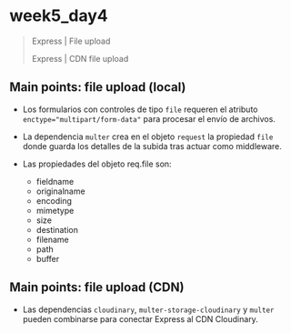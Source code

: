 # week5_day4

> Express | File upload
>
> Express | CDN file upload


## Main points: file upload (local)

- Los formularios con controles de tipo `file` requeren el atributo `enctype="multipart/form-data"` para procesar el envío de archivos.

- La dependencia `multer` crea en el objeto `request` la propiedad `file` donde guarda los detalles de la subida tras actuar como middleware.

- Las propiedades del objeto req.file son:

  * fieldname
  * originalname
  * encoding
  * mimetype
  * size
  * destination
  * filename
  * path
  * buffer


## Main points: file upload (CDN)

- Las dependencias `cloudinary`, `multer-storage-cloudinary` y `multer` pueden combinarse para conectar Express al CDN Cloudinary.
